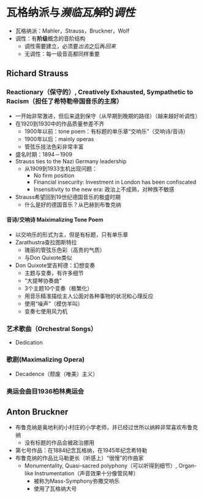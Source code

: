 # 瓦格纳派与*濒临瓦解*的*调性*
+ 瓦格纳派：Mahler，Strauss，Bruckner，Wolf
+ 调性：有**阶级**概念的音阶结构
  + 调性需要建立，必须要*出去*之后再*回来*
  + 无调性：每一级音高都同样重要
## Richard Strauss
### Reactionary（保守的）, Creatively Exhausted, Sympathetic to Racism（担任了希特勒帝国音乐的主席）
+ 一开始非常激进，但后来退到保守（从早期到晚期的路径）（越来越好听调性）
+ 在1920到1930中的作品质量参差不齐
  + 1900年以前：tone poem：有标题的单乐章“交响乐”（交响诗/音诗）
  + 1900年以后：mainly operas
  + 管弦乐技法色彩非常丰富
+ 盛名时期：1894－1909
+ Strauss ties to the Nazi Germany leadership
  + 从1909到1933生机出现问题：
    + No firm position
    + Financial insecurity: Investment in London has been confiscated
    + Insensitivity to the new era: 政治上不成熟，对种族不敏感
+ Strauss希望回到19世纪德国音乐的极盛时期
  + 什么是好的德国音乐？从巴赫到布鲁克纳
#### 音诗/交响诗 Maiximalizing Tone Poem
+ 以交响乐的形式为主，但是有标题，只有单乐章
+ Zarathustra查拉图斯特拉
  + 瑰丽的管弦乐色彩（高贵的气质）
  + 与Don Quixote类似
+ Don Quixote堂吉柯德：幻想变奏
  + 主题与变奏，有许多细节
  + “大提琴协奏曲”
  + 3个主题10个变奏（极繁化）
  + 用音乐精准描绘主人公面对各种事物的状况和心理反应
  + 使用“噪声”（模仿羊叫）
  + 变奏七使用风力机
### 艺术歌曲（Orchestral Songs）
+ Dedication
### 歌剧(Maximalizing Opera)
+ Decadence（颓废（唯美）主义）
### 奥运会曲目1936柏林奥运会
## Anton Bruckner
+ 布鲁克纳是奥地利的小村庄的小学老师，并已经过世所以纳粹非常喜欢布鲁克纳
  + 没有标题的作品会被政治挪用
+ 第七号作品：在1884纪念瓦格纳，在1945年纪念希特勒
+ 布鲁克纳的作品比马勒更长（听感上）“很慢”的作曲家
  + Monumentality, Quasi-sacred polyphony（可以听得到细节）, Organ-like Instrumentation（声音效果十分像管风琴）
    + 被称为Mass-Symphony弥撒交响乐
    + 使用了瓦格纳大号

